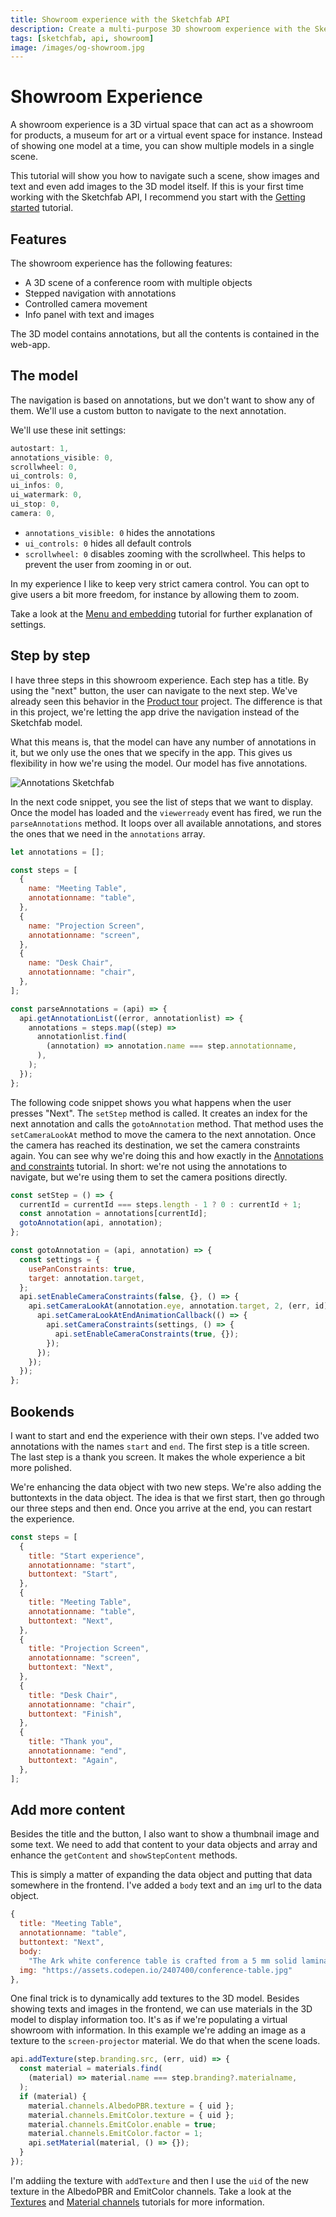 ```yaml
---
title: Showroom experience with the Sketchfab API
description: Create a multi-purpose 3D showroom experience with the Sketchfab API
tags: [sketchfab, api, showroom]
image: /images/og-showroom.jpg
---
```


<script setup>
import ShowroomExperience from '../components/ShowroomExperience.vue'
import CodePenEmbed from '../components/CodePenEmbed.vue'
</script>

# Showroom Experience

<ShowroomExperience />

A showroom experience is a 3D virtual space that can act as a showroom for products, a museum for art or a virtual event space for instance. Instead of showing one model at a time, you can show multiple models in a single scene.

This tutorial will show you how to navigate such a scene, show images and text and even add images to the 3D model itself. If this is your first time working with the Sketchfab API, I recommend you start with the [Getting started](../guide/model-loading/getting-started.html) tutorial.

## Features

The showroom experience has the following features:

- A 3D scene of a conference room with multiple objects
- Stepped navigation with annotations
- Controlled camera movement
- Info panel with text and images

The 3D model contains annotations, but all the contents is contained in the web-app.

## The model

<CodePenEmbed id="gOqLEdL/b86ec92afe5da75799ed07799f923013" tab="result" />

The navigation is based on annotations, but we don't want to show any of them. We'll use a custom button to navigate to the next annotation.

We'll use these init settings:

```js
autostart: 1,
annotations_visible: 0,
scrollwheel: 0,
ui_controls: 0,
ui_infos: 0,
ui_watermark: 0,
ui_stop: 0,
camera: 0,
```

- `annotations_visible: 0` hides the annotations
- `ui_controls: 0` hides all default controls
- `scrollwheel: 0` disables zooming with the scrollwheel. This helps to prevent the user from zooming in or out.

In my experience I like to keep very strict camera control. You can opt to give users a bit more freedom, for instance by allowing them to zoom.

Take a look at the [Menu and embedding](../guide/annotations/menu) tutorial for further explanation of settings.

## Step by step

<CodePenEmbed id="MWLbxxP/81954e355dedbb9e33dc00220002ede6" tab="result" />

I have three steps in this showroom experience. Each step has a title. By using the "next" button, the user can navigate to the next step. We've already seen this behavior in the [Product tour](./product-tour) project. The difference is that in this project, we're letting the app drive the navigation instead of the Sketchfab model.

What this means is, that the model can have any number of annotations in it, but we only use the ones that we specify in the app. This gives us flexibility in how we're using the model. Our model has five annotations.

![Annotations Sketchfab](./annotations-sketchfab.jpg)

In the next code snippet, you see the list of steps that we want to display. Once the model has loaded and the `viewerready` event has fired, we run the `parseAnnotations` method. It loops over all available annotations, and stores the ones that we need in the `annotations` array.

```js
let annotations = [];

const steps = [
  {
    name: "Meeting Table",
    annotationname: "table",
  },
  {
    name: "Projection Screen",
    annotationname: "screen",
  },
  {
    name: "Desk Chair",
    annotationname: "chair",
  },
];

const parseAnnotations = (api) => {
  api.getAnnotationList((error, annotationlist) => {
    annotations = steps.map((step) =>
      annotationlist.find(
        (annotation) => annotation.name === step.annotationname,
      ),
    );
  });
};
```

The following code snippet shows you what happens when the user presses "Next". The `setStep` method is called. It creates an index for the next annotation and calls the `gotoAnnotation` method. That method uses the `setCameraLookAt` method to move the camera to the next annotation. Once the camera has reached its destination, we set the camera constraints again. You can see why we're doing this and how exactly in the [Annotations and constraints](../guide/annotations/annotation-constraints) tutorial. In short: we're not using the annotations to navigate, but we're using them to set the camera positions directly.

```js
const setStep = () => {
  currentId = currentId === steps.length - 1 ? 0 : currentId + 1;
  const annotation = annotations[currentId];
  gotoAnnotation(api, annotation);
};

const gotoAnnotation = (api, annotation) => {
  const settings = {
    usePanConstraints: true,
    target: annotation.target,
  };
  api.setEnableCameraConstraints(false, {}, () => {
    api.setCameraLookAt(annotation.eye, annotation.target, 2, (err, id) => {
      api.setCameraLookAtEndAnimationCallback(() => {
        api.setCameraConstraints(settings, () => {
          api.setEnableCameraConstraints(true, {});
        });
      });
    });
  });
};
```

## Bookends

<CodePenEmbed id="bGzBJeM/0332ea4c6ad139e52dc9929caecda95c" tab="result" />

I want to start and end the experience with their own steps. I've added two annotations with the names `start` and `end`. The first step is a title screen. The last step is a thank you screen. It makes the whole experience a bit more polished.

We're enhancing the data object with two new steps. We're also adding the buttontexts in the data object. The idea is that we first start, then go through our three steps and then end. Once you arrive at the end, you can restart the experience.

```js
const steps = [
  {
    title: "Start experience",
    annotationname: "start",
    buttontext: "Start",
  },
  {
    title: "Meeting Table",
    annotationname: "table",
    buttontext: "Next",
  },
  {
    title: "Projection Screen",
    annotationname: "screen",
    buttontext: "Next",
  },
  {
    title: "Desk Chair",
    annotationname: "chair",
    buttontext: "Finish",
  },
  {
    title: "Thank you",
    annotationname: "end",
    buttontext: "Again",
  },
];
```

## Add more content

Besides the title and the button, I also want to show a thumbnail image and some text. We need to add that content to your data objects and array and enhance the `getContent` and `showStepContent` methods.

<CodePenEmbed id="NWoOEGz/88dc6b92ef757e06026d8560823402d6" tab="result" />

This is simply a matter of expanding the data object and putting that data somewhere in the frontend. I've added a `body` text and an `img` url to the data object.

```js
{
  title: "Meeting Table",
  annotationname: "table",
  buttontext: "Next",
  body:
    "The Ark white conference table is crafted from a 5 mm solid laminate top on a powder-coated steel base.",
  img: "https://assets.codepen.io/2407400/conference-table.jpg"
},
```

One final trick is to dynamically add textures to the 3D model. Besides showing texts and images in the frontend, we can use materials in the 3D model to display information too. It's as if we're populating a virtual showroom with information. In this example we're adding an image as a texture to the `screen-projector` material. We do that when the scene loads.

```js
api.addTexture(step.branding.src, (err, uid) => {
  const material = materials.find(
    (material) => material.name === step.branding?.materialname,
  );
  if (material) {
    material.channels.AlbedoPBR.texture = { uid };
    material.channels.EmitColor.texture = { uid };
    material.channels.EmitColor.enable = true;
    material.channels.EmitColor.factor = 1;
    api.setMaterial(material, () => {});
  }
});
```

I'm addiing the texture with `addTexture` and then I use the `uid` of the new texture in the AlbedoPBR and EmitColor channels. Take a look at the [Textures](../guide/materials/textures) and [Material channels](../guide/materials/channels.md) tutorials for more information.
